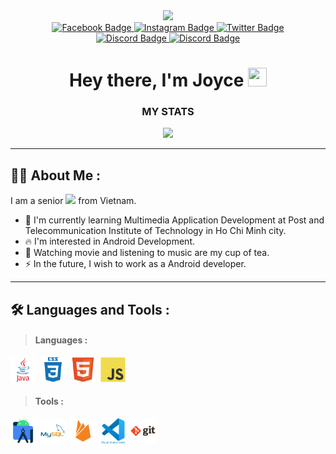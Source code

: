 <div id="header" align="center">
  <img src="https://media.giphy.com/media/9cghZPGI3DiSygM6j7/giphy.gif" width="250"/>
  
<div id="badges" align="center">
  <a href="https://www.facebook.com/iam.rivertea/">
    <img src="https://img.shields.io/badge/Facebook-1877F2?logo=facebook&logoColor=white&style=for-the-badge" alt="Facebook Badge"/>
  </a>
  <a href="https://www.instagram.com/yangie.rt_/">
    <img src="https://img.shields.io/badge/Instagram-E4405F?logo=instagram&logoColor=white&style=for-the-badge" alt="Instagram Badge"/>
  </a>
  <a href="https://twitter.com/yangie_rt">
    <img src="https://img.shields.io/badge/Twitter-1DA1F2?logo=twitter&logoColor=white&style=for-the-badge" alt="Twitter Badge"/>
  </a> <br>
  <a href="https://discord.gg/ZDbdfVaX">
    <img src="https://img.shields.io/badge/Discord-5865F2?logo=discord&logoColor=white&style=for-the-badge" alt="Discord Badge"/>
  </a>
  <a href="https://www.linkedin.com/in/tra-giang-phan-1692b4270/">
    <img src="https://img.shields.io/badge/Linkedin-0A66C2?logo=linkedin&logoColor=white&style=for-the-badge" alt="Discord Badge"/>
  </a>
  </br>
</div>
<!-- <img src="https://komarev.com/ghpvc/?username=River-Tea&style=flat&color=brightgreen" alt=""/> -->

<h1>
  Hey there, I'm Joyce
  <img src="https://media.giphy.com/media/hvRJCLFzcasrR4ia7z/giphy.gif" width="30px" height="30px"/>
</h1>

<div align="center">
  <h3> MY STATS </h3>
  <img src="http://github-readme-streak-stats.herokuapp.com?user=River-Tea&theme=gruvbox_duo&hide_border=true" /> 
</div>
<!-- [![Top Langs](https://github-readme-stats.vercel.app/api/top-langs/?username=River-Tea&layout=compact)](https://github.com/River-Tea/github-readme-stats) -->

<!-- <div align="center">
  <img src="https://media.giphy.com/media/L1R1tvI9svkIWwpVYr/giphy.gif" width="600" height="300"/>
</div> -->

</div>

---
## :woman_technologist: About Me :
I am a senior <img src="https://media.giphy.com/media/1m74tPnrcfw0gMyTel/giphy.gif" width="30"> from Vietnam.
- 🌱 I'm currently learning Multimedia Application Development at Post and Telecommunication Institute of Technology in Ho Chi Minh city.
- 🔥 I'm interested in Android Development.
- 🍵 Watching movie and listening to music are my cup of tea.
- ⚡ In the future, I wish to work as a Android developer.


---
## :hammer_and_wrench: Languages and Tools :
> #### __Languages__ :
<div>
  <img src="https://github.com/devicons/devicon/blob/master/icons/java/java-original-wordmark.svg" title="Java" alt="Java" width="40" height="40"/>&nbsp;
  <img src="https://github.com/devicons/devicon/blob/master/icons/css3/css3-plain-wordmark.svg"  title="CSS3" alt="CSS" width="40" height="40"/>&nbsp;
  <img src="https://github.com/devicons/devicon/blob/master/icons/html5/html5-original.svg" title="HTML5" alt="HTML" width="40" height="40"/>&nbsp;
  <img src="https://github.com/devicons/devicon/blob/master/icons/javascript/javascript-original.svg" title="JavaScript" alt="JavaScript" width="40" height="40"/>
</div>

> #### __Tools__ :
<div>
  <img src="https://github.com/devicons/devicon/blob/master/icons/androidstudio/androidstudio-original.svg" title="Android Studio" **alt="Android Studio" width="40" height="40">&nbsp;
  <img src="https://github.com/devicons/devicon/blob/master/icons/mysql/mysql-original-wordmark.svg" title="MySQL"  alt="MySQL" width="40" height="40"/>&nbsp;
  <img src="https://github.com/devicons/devicon/blob/master/icons/firebase/firebase-plain.svg" title="Firebase" alt="Firebase" width="40" height="40"/>&nbsp;
  <img src="https://github.com/devicons/devicon/blob/master/icons/vscode/vscode-original-wordmark.svg" title="VS code" **alt="VS code" width="40" height="40">&nbsp;
  <img src="https://github.com/devicons/devicon/blob/master/icons/git/git-original-wordmark.svg" title="Git" **alt="Git" width="40" height="40"/>
</div>


